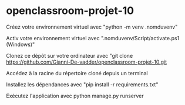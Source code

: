 # openclassroom-projet-10

Créez votre environnement virtuel avec "python -m venv .nomduvenv"

Activ votre environnement virtuel avec ".nomduvenv/Script/activate.ps1 (Windows)"

Clonez ce dépôt sur votre ordinateur avec "git clone https://github.com/Gianni-De-vadder/openclassroom-projet-10.git

Accédez à la racine du répertoire cloné depuis un terminal

Installez les dépendances avec  "pip install -r requirements.txt"

Exécutez l'application avec python manage.py runserver
